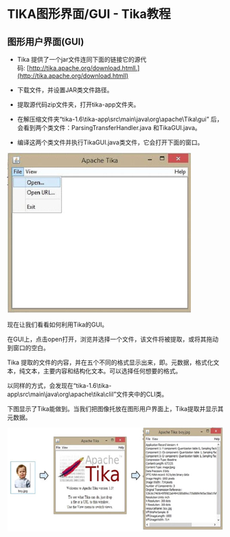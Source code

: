 # TIKA图形界面/GUI - Tika教程

## 图形用户界面(GUI)

*   Tika 提供了一个jar文件连同下面的链接它的源代码: [http://tika.apache.org/download.htmll.](http://tika.apache.org/download.htmll)

*   下载文件，并设置JAR类文件路径。

*   提取源代码zip文件夹，打开tika-app文件夹。

*   在解压缩文件夹“tika-1.6\tika-app\src\main\java\org\apache\Tika\gui” 后，会看到两个类文件：ParsingTransferHandler.java 和TikaGUI.java。

*   编译这两个类文件并执行TikaGUI.java类文件，它会打开下面的窗口。

![Open Window](../img/0J01923B-0.jpg)

现在让我们看看如何利用Tika的GUI。

在GUI上，点击open打开，浏览并选择一个文件，该文件将被提取，或将其拖动到窗口的空白。

Tika 提取的文件的内容，并在五个不同的格式显示出来，即。元数据，格式化文本，纯文本，主要内容和结构化文本。可以选择任何想要的格式。

以同样的方式，会发现在“tika-1.6\tika-app\src\main\java\org\apache\tika\cliI”文件夹中的CLI类。

下图显示了Tika能做到。当我们把图像托放在图形用户界面上，Tika提取并显示其元数据。

![GUI](../img/0J01a5C-1.jpg)   